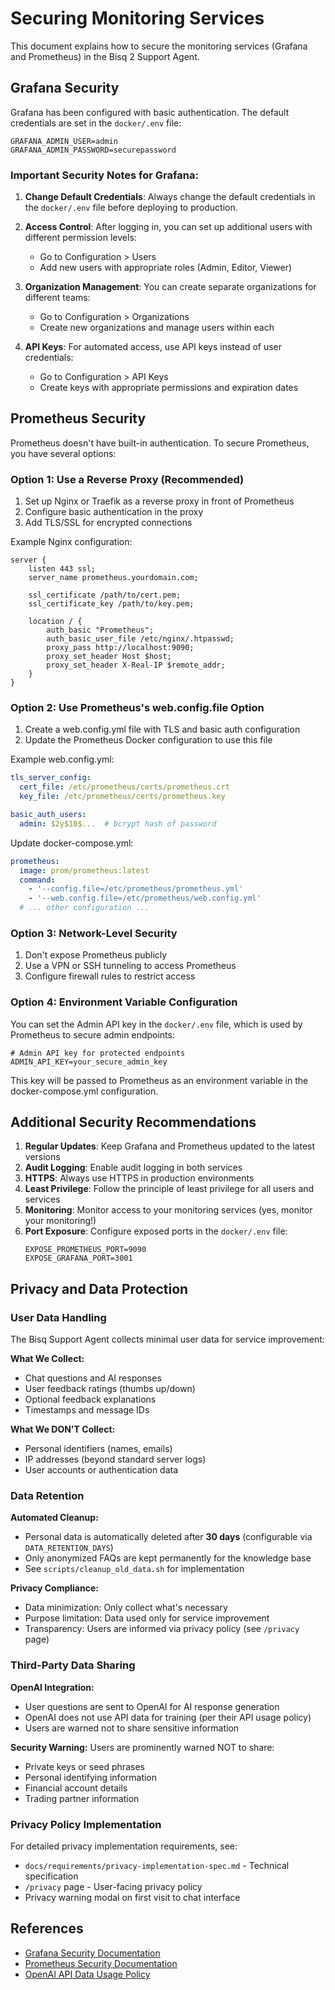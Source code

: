 # Securing Monitoring Services

This document explains how to secure the monitoring services (Grafana and Prometheus) in the Bisq 2 Support Agent.

## Grafana Security

Grafana has been configured with basic authentication. The default credentials are set in the `docker/.env` file:

```
GRAFANA_ADMIN_USER=admin
GRAFANA_ADMIN_PASSWORD=securepassword
```

### Important Security Notes for Grafana:

1. **Change Default Credentials**: Always change the default credentials in the `docker/.env` file before deploying to production.

2. **Access Control**: After logging in, you can set up additional users with different permission levels:
   - Go to Configuration > Users
   - Add new users with appropriate roles (Admin, Editor, Viewer)

3. **Organization Management**: You can create separate organizations for different teams:
   - Go to Configuration > Organizations
   - Create new organizations and manage users within each

4. **API Keys**: For automated access, use API keys instead of user credentials:
   - Go to Configuration > API Keys
   - Create keys with appropriate permissions and expiration dates

## Prometheus Security

Prometheus doesn't have built-in authentication. To secure Prometheus, you have several options:

### Option 1: Use a Reverse Proxy (Recommended)

1. Set up Nginx or Traefik as a reverse proxy in front of Prometheus
2. Configure basic authentication in the proxy
3. Add TLS/SSL for encrypted connections

Example Nginx configuration:

```nginx
server {
    listen 443 ssl;
    server_name prometheus.yourdomain.com;

    ssl_certificate /path/to/cert.pem;
    ssl_certificate_key /path/to/key.pem;

    location / {
        auth_basic "Prometheus";
        auth_basic_user_file /etc/nginx/.htpasswd;
        proxy_pass http://localhost:9090;
        proxy_set_header Host $host;
        proxy_set_header X-Real-IP $remote_addr;
    }
}
```

### Option 2: Use Prometheus's web.config.file Option

1. Create a web.config.yml file with TLS and basic auth configuration
2. Update the Prometheus Docker configuration to use this file

Example web.config.yml:

```yaml
tls_server_config:
  cert_file: /etc/prometheus/certs/prometheus.crt
  key_file: /etc/prometheus/certs/prometheus.key

basic_auth_users:
  admin: $2y$10$...  # bcrypt hash of password
```

Update docker-compose.yml:

```yaml
prometheus:
  image: prom/prometheus:latest
  command:
    - '--config.file=/etc/prometheus/prometheus.yml'
    - '--web.config.file=/etc/prometheus/web.config.yml'
  # ... other configuration ...
```

### Option 3: Network-Level Security

1. Don't expose Prometheus publicly
2. Use a VPN or SSH tunneling to access Prometheus
3. Configure firewall rules to restrict access

### Option 4: Environment Variable Configuration

You can set the Admin API key in the `docker/.env` file, which is used by Prometheus to secure admin endpoints:

```
# Admin API key for protected endpoints
ADMIN_API_KEY=your_secure_admin_key
```

This key will be passed to Prometheus as an environment variable in the docker-compose.yml configuration.

## Additional Security Recommendations

1. **Regular Updates**: Keep Grafana and Prometheus updated to the latest versions
2. **Audit Logging**: Enable audit logging in both services
3. **HTTPS**: Always use HTTPS in production environments
4. **Least Privilege**: Follow the principle of least privilege for all users and services
5. **Monitoring**: Monitor access to your monitoring services (yes, monitor your monitoring!)
6. **Port Exposure**: Configure exposed ports in the `docker/.env` file:
   ```
   EXPOSE_PROMETHEUS_PORT=9090
   EXPOSE_GRAFANA_PORT=3001
   ```

## Privacy and Data Protection

### User Data Handling

The Bisq Support Agent collects minimal user data for service improvement:

**What We Collect:**
- Chat questions and AI responses
- User feedback ratings (thumbs up/down)
- Optional feedback explanations
- Timestamps and message IDs

**What We DON'T Collect:**
- Personal identifiers (names, emails)
- IP addresses (beyond standard server logs)
- User accounts or authentication data

### Data Retention

**Automated Cleanup:**
- Personal data is automatically deleted after **30 days** (configurable via `DATA_RETENTION_DAYS`)
- Only anonymized FAQs are kept permanently for the knowledge base
- See `scripts/cleanup_old_data.sh` for implementation

**Privacy Compliance:**
- Data minimization: Only collect what's necessary
- Purpose limitation: Data used only for service improvement
- Transparency: Users are informed via privacy policy (see `/privacy` page)

### Third-Party Data Sharing

**OpenAI Integration:**
- User questions are sent to OpenAI for AI response generation
- OpenAI does not use API data for training (per their API usage policy)
- Users are warned not to share sensitive information

**Security Warning:**
Users are prominently warned NOT to share:
- Private keys or seed phrases
- Personal identifying information
- Financial account details
- Trading partner information

### Privacy Policy Implementation

For detailed privacy implementation requirements, see:
- `docs/requirements/privacy-implementation-spec.md` - Technical specification
- `/privacy` page - User-facing privacy policy
- Privacy warning modal on first visit to chat interface

## References

- [Grafana Security Documentation](https://grafana.com/docs/grafana/latest/administration/security/)
- [Prometheus Security Documentation](https://prometheus.io/docs/operating/security/)
- [OpenAI API Data Usage Policy](https://openai.com/policies/api-data-usage-policies) 